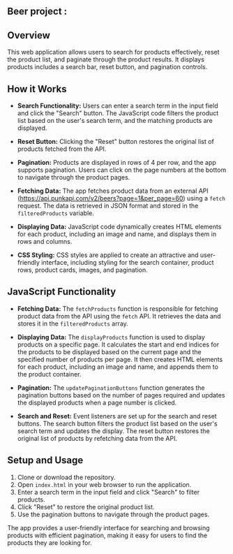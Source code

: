 ## Beer project :

## Overview

This web application allows users to search for products effectively, reset the product list, and paginate through the product results. It displays products includes a search bar, reset button, and pagination controls.

## How it Works

- **Search Functionality:** Users can enter a search term in the input field and click the "Search" button. The JavaScript code filters the product list based on the user's search term, and the matching products are displayed. 

- **Reset Button:** Clicking the "Reset" button restores the original list of products fetched from the API.

- **Pagination:** Products are displayed in rows of 4 per row, and the app supports pagination. Users can click on the page numbers at the bottom to navigate through the product pages.

- **Fetching Data:** The app fetches product data from an external API (https://api.punkapi.com/v2/beers?page=1&per_page=60) using a `fetch` request. The data is retrieved in JSON format and stored in the `filteredProducts` variable.

- **Displaying Data:** JavaScript code dynamically creates HTML elements for each product, including an image and name, and displays them in rows and columns.

- **CSS Styling:** CSS styles are applied to create an attractive and user-friendly interface, including styling for the search container, product rows, product cards, images, and pagination.

## JavaScript Functionality

- **Fetching Data:** The `fetchProducts` function is responsible for fetching product data from the API using the `fetch` API. It retrieves the data and stores it in the `filteredProducts` array.

- **Displaying Data:** The `displayProducts` function is used to display products on a specific page. It calculates the start and end indices for the products to be displayed based on the current page and the specified number of products per page. It then creates HTML elements for each product, including an image and name, and appends them to the product container.

- **Pagination:** The `updatePaginationButtons` function generates the pagination buttons based on the number of pages required and updates the displayed products when a page number is clicked.

- **Search and Reset:** Event listeners are set up for the search and reset buttons. The search button filters the product list based on the user's search term and updates the display. The reset button restores the original list of products by refetching data from the API.

## Setup and Usage

1. Clone or download the repository.
2. Open `index.html` in your web browser to run the application.
3. Enter a search term in the input field and click "Search" to filter products.
4. Click "Reset" to restore the original product list.
5. Use the pagination buttons to navigate through the product pages.

The app provides a user-friendly interface for searching and browsing products with efficient pagination, making it easy for users to find the products they are looking for.
